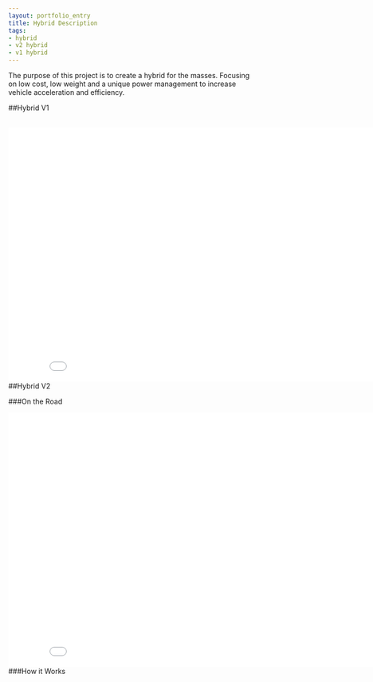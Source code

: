 ```yaml
---
layout: portfolio_entry
title: Hybrid Description
tags:
- hybrid
- v2 hybrid
- v1 hybrid
---
```



The purpose of this project is to create a hybrid for the masses. Focusing on low cost, low weight and a unique power management to increase vehicle acceleration and efficiency.


##Hybrid V1

<br>
<iframe width="854" height="510" src="//www.youtube.com/embed/a_jzR1VXLaA" frameborder="0" allowfullscreen></iframe>
<br>
##Hybrid V2

###On the Road
<br>
<iframe width="854" height="510" src="//www.youtube.com/embed/WQtkblyeEQs" frameborder="0" allowfullscreen></iframe>
<br>
###How it Works
<br>
<br>
